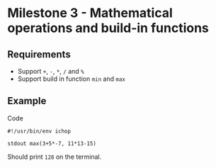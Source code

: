 # Milestone 3 - Mathematical operations and build-in functions

## Requirements

* Support `+`, `-`, `*`, `/` and `%`
* Support build in function `min` and `max`

## Example

Code

```chop
#!/usr/bin/env ichop

stdout max(3+5*-7, 11*13-15)
```

Should print `128` on the terminal.